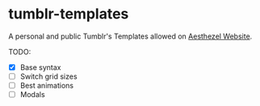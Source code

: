 [1]: https://aesthezel.site/ "Aesthezel's Official Website"

# tumblr-templates
A personal and public Tumblr's Templates allowed on [Aesthezel Website][1].

TODO:
- [x] Base syntax
- [ ] Switch grid sizes
- [ ] Best animations
- [ ] Modals
